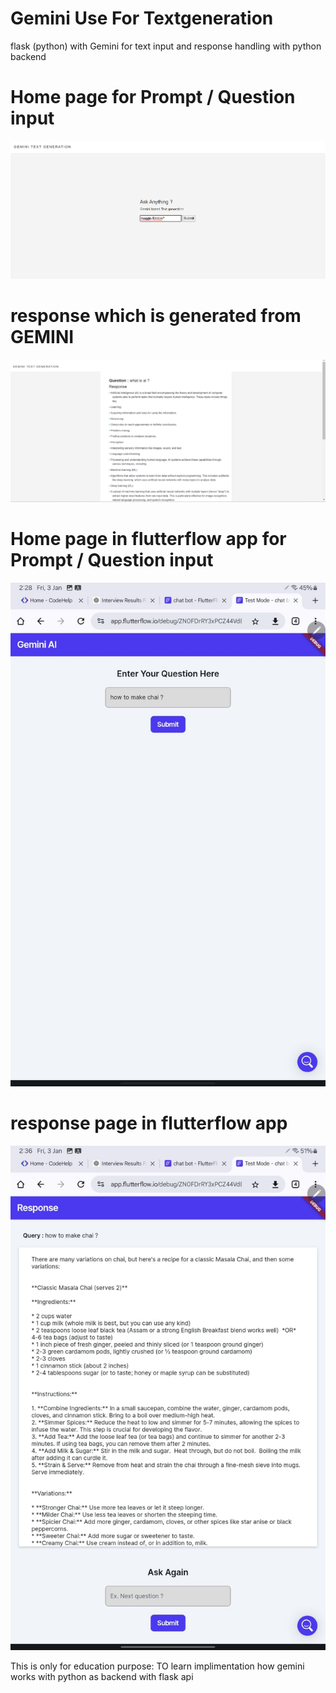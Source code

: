 # Gemini Use For Textgeneration
 flask (python) with Gemini for text input and response handling with python backend  

# Home page for Prompt / Question input
<img src="static\images\homepage.png" alt="">

# response which is generated from GEMINI
<img src="static\images\response.png" alt="">

# Home page in flutterflow app for Prompt / Question input
<img src="static\images\flutterflowhomepage.jpeg" alt="">

# response page in flutterflow app 
<img src="static\images\flutterflowresponcepage.jpeg" alt="">


This is only for education purpose:
TO learn implimentation how gemini works with python as backend with flask api 
